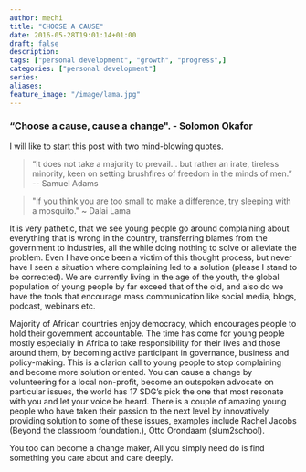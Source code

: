 ```yaml
---
author: mechi
title: "CHOOSE A CAUSE"
date: 2016-05-28T19:01:14+01:00
draft: false
description:
tags: ["personal development", "growth", "progress",]
categories: ["personal development"]
series:
aliases:
feature_image: "/image/lama.jpg"
---
```

### “Choose a cause, cause a change". - Solomon Okafor
I will like to start this post with two mind-blowing quotes.

>“It does not take a majority to prevail... but rather an irate, tireless minority, keen on setting brushfires of freedom in the minds of men.”
-- Samuel Adams

>"If you think you are too small to make a difference, try sleeping with a mosquito." ~ Dalai Lama

It is very pathetic, that we see young people go around complaining about everything that is wrong in the country, transferring blames from the government to industries, all the while doing nothing to solve or alleviate the problem. Even I have once been a victim of this thought process, but never have I seen a situation where complaining led to a solution (please I stand to be corrected). We are currently living in the age of the youth, the global population of young people by far exceed that of the old, and also do we have the tools that encourage mass communication like social media, blogs, podcast, webinars etc.

Majority of African countries enjoy democracy, which encourages people to hold their government accountable. The time has come for young people mostly especially in Africa to take responsibility for their lives and those around them, by becoming active participant in governance, business and policy-making. This is a clarion call to young people to stop complaining and become more solution oriented. You can cause a change by volunteering for a local non-profit, become an outspoken advocate on particular issues, the world has 17 SDG’s pick the one that most resonate with you and let your voice be heard. There is a couple of amazing young people who have taken their passion to the next level by innovatively providing solution to some of these issues, examples include Rachel Jacobs (Beyond the classroom foundation.), Otto Orondaam (slum2school).

You too can become a change maker, All you simply need do is find something you care about and care deeply.
